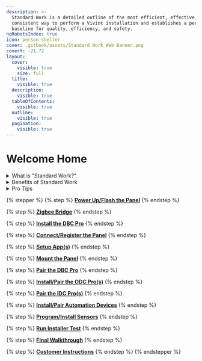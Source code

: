 ```yaml
---
description: >-
  Standard Work is a detailed outline of the most efficient, effective, and
  consistent way to perform a Vivint installation and establishes a performance
  baseline for quality, efficiency, and safety.
noRobotsIndex: true
icon: person-shelter
cover: .gitbook/assets/Standard Work Web Banner.png
coverY: -21.72
layout:
  cover:
    visible: true
    size: full
  title:
    visible: true
  description:
    visible: true
  tableOfContents:
    visible: true
  outline:
    visible: true
  pagination:
    visible: true
---
```


# Welcome Home

<details>

<summary>What is "Standard Work?"</summary>

**Standard Work** is a detailed and documented description of the most efficient, effective, and consistent way to perform a specific task or process. Standard Work establishes a baseline for how tasks should be performed, ensuring quality, efficiency, and safety while providing a foundation for continuous improvement.

</details>

<details>

<summary>Benefits of Standard Work</summary>

* **Consistency:** Reduces variability and ensures tasks are performed uniformly.
* **Quality Improvement:** Minimizes errors and defects.
* **Efficiency:** Identifies and eliminates waste in processes.
* **Training:** Serves as a guide for training employees.

</details>

<details>

<summary>Pro Tips</summary>

* Always follow all [Safety protocols](https://prosource.vivint.com/sop-library/#button-general_safety).
* Multi-task while waiting for updates to complete.
* **DO NOT** pair any devices with the panel on battery power.

</details>

{% stepper %}
{% step %}
[**Power Up/Flash the Panel**](standard-work/power-up-flash-the-panel.md)
{% endstep %}

{% step %}
[**Zigbee Bridge**](standard-work/zigbee-bridge.md)
{% endstep %}

{% step %}
[**Install the DBC Pro**](standard-work/install-the-dbc-pro.md)
{% endstep %}

{% step %}
[**Connect/Register the Panel**](standard-work/connect-register-the-panel.md)
{% endstep %}

{% step %}
[**Setup App(s)**](standard-work/setup-app-s.md)
{% endstep %}

{% step %}
[**Mount the Panel**](standard-work/mount-the-panel.md)
{% endstep %}

{% step %}
[**Pair the DBC Pro**](standard-work/pair-the-dbc-pro.md)
{% endstep %}

{% step %}
[**Install/Pair the ODC Pro(s)**](standard-work/install-pair-the-odc-pro-s.md)
{% endstep %}

{% step %}
[**Pair the IDC Pro(s)**](standard-work/pair-the-idc-pro-s.md)
{% endstep %}

{% step %}
[**Install/Pair Automation Devices**](standard-work/install-pair-automation-devices.md)
{% endstep %}

{% step %}
[**Program/Install Sensors**](standard-work/program-install-sensors.md)
{% endstep %}

{% step %}
[**Run Installer Test**](standard-work/run-installer-test.md)
{% endstep %}

{% step %}
[**Final Walkthrough**](standard-work/final-walktghrough.md)
{% endstep %}

{% step %}
[**Customer Instructions**](standard-work/customer-instructions.md)
{% endstep %}
{% endstepper %}
